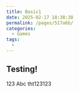 ```yaml
---
title: Basic1
date: 2025-02-17 18:38:38
permalink: /pages/517a6b/
categories:
  - Games
tags:
  - 
---
```


## Testing!

123
Abc
tht123123